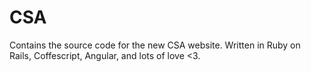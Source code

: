 CSA
==========================
Contains the source code for the new CSA website. Written in Ruby on Rails, Coffescript, Angular, and lots of love <3.